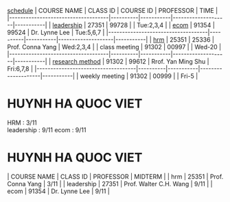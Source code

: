
[schedule](https://www.mcu.edu.tw/student/enew-query/sel-5.html)
| COURSE NAME                        | CLASS ID | COURSE ID | PROFESSOR          | TIME      |
|------------------------------------|----------|-----------|--------------------|-----------|
| [leadership](leadership)           | 27351    | 99728     |                    | Tue:2,3,4 |
| [ecom](ecom)                       | 91354    | 99524     | Dr. Lynne Lee      | Tue:5,6,7 |
|------------------------------------|----------|-----------|--------------------|-----------|
| [hrm](hrm)                         | 25351    | 25336     | Prof. Conna Yang   | Wed:2,3,4 |
| class meeting                      | 91302    | 00997     |                    | Wed-20    |
|------------------------------------|----------|-----------|--------------------|-----------|
| [research method](research-method) | 91302    | 99612     | Rrof. Yan Ming Shu | Fri:6,7,8 |
|------------------------------------|----------|-----------|--------------------|-----------|
| weekly meeting                     | 91302    | 00999     |                    | Fri-5     |
                                                    
                                                    
# HUYNH HA QUOC VIET
HRM          : 3/11                                                    
leadership   : 9/11
ecom         : 9/11
                                                    
# HUYNH HA QUOC VIET
| COURSE NAME | CLASS ID | PROFESSOR              | MIDTERM |
| hrm         | 25351    | Prof. Conna Yang       | 3/11    |
| leadership  | 27351    | Prof. Walter C.H. Wang | 9/11    |
| ecom        | 91354    | Dr. Lynne Lee          | 9/11    |

